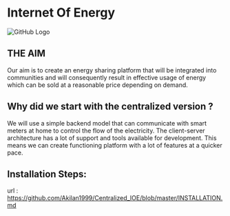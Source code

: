# Internet Of Energy


![GitHub Logo](http://www.networkrevolution.co.uk/wp-content/uploads/2014/04/img-smartgrid-problem.png)

## THE AIM
Our aim is to create an energy sharing platform that will be integrated into communities and will consequently result in effective usage of energy which can be sold at a reasonable price depending on demand.   

## Why did we start with the centralized version ?
We will use a simple backend model that can communicate with smart meters at home to control the flow of the electricity. The client-server architecture has a lot of  support and tools available for development. This means we can create functioning platform with a lot of features at a quicker pace.

## Installation Steps:

url : https://github.com/Akilan1999/Centralized_IOE/blob/master/INSTALLATION.md

